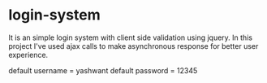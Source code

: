 # login-system
It is an simple login system with client side validation using jquery. In this project I've used ajax calls to make asynchronous response for better user experience.

default username = yashwant
default password = 12345


